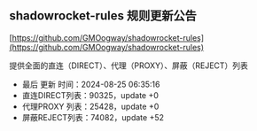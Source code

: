 ## shadowrocket-rules 规则更新公告

[https://github.com/GMOogway/shadowrocket-rules](https://github.com/GMOogway/shadowrocket-rules)

提供全面的直连（DIRECT）、代理（PROXY）、屏蔽（REJECT）列表
- 最后 更新 时间：2024-08-25 06:35:16
- 直连DIRECT列表：90325，update +0
- 代理PROXY 列表：25428，update +0
- 屏蔽REJECT列表：74082，update +52